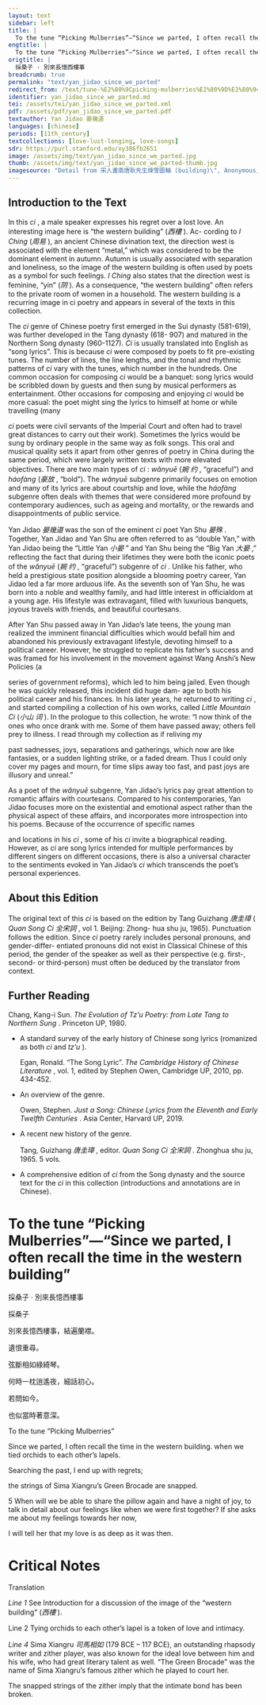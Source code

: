 ```yaml
---
layout: text
sidebar: left
title: |
  To the tune “Picking Mulberries”—“Since we parted, I often recall the time in the western building” | 採桑子 · 別來長憶西樓事
engtitle: |
  To the tune “Picking Mulberries”—“Since we parted, I often recall the time in the western building”
origtitle: |
  採桑子 · 別來長憶西樓事
breadcrumb: true
permalink: "text/yan_jidao_since_we_parted"
redirect_from: /text/tune-%E2%80%9Cpicking-mulberries%E2%80%9D%E2%80%94%E2%80%9C-we-parted-i-often-recall-time-western-building%E2%80%9D
identifier: yan_jidao_since_we_parted.md
tei: /assets/tei/yan_jidao_since_we_parted.xml
pdf: /assets/pdf/yan_jidao_since_we_parted.pdf
textauthor: Yan Jidao 晏幾道
languages: [chinese]
periods: [11th_century]
textcollections: [love-lust-longing, love-songs]
sdr: https://purl.stanford.edu/xy386fb2651
image: /assets/img/text/yan_jidao_since_we_parted.jpg
thumb: /assets/img/text/yan_jidao_since_we_parted-thumb.jpg
imagesource: "Detail from 宋人畫南唐耿先生煉雪圖軸 (building)\", Anonymous, National Palace Museum, Accession Number: K2A000172N000000000PAA [Public Domain]"
---
```

<h2>Introduction to the Text</h2>
<p>In this <i> ci</i> , a male speaker expresses his regret over a lost love. An interesting image here is “the western building” (<em>西樓</em> ). Ac- cording to <i> I Ching </i> (<em>周易</em> ), an ancient Chinese divination text, the direction west is associated with the element “metal,” which was considered to be the dominant element in autumn. Autumn is usually associated with separation and loneliness, so the image of the western building is often used by poets as a symbol for such feelings. <i> I Ching </i> also states that the direction west is feminine, “yin” (<em>阴</em> ). As a consequence, “the western building” often refers to the private room of women in a household. The western building is a recurring image in ci poetry and appears in several of the texts in this collection.</p>

<p>The <i> ci </i> genre of Chinese poetry first emerged in the Sui dynasty (581-619), was further developed in the Tang dynasty (618- 907) and matured in the Northern Song dynasty (960-1127). <i> Ci </i> is usually translated into English as “song lyrics”. This is because <i> ci </i> were composed by poets to fit pre-existing tunes. The number of lines, the line lengths, and the tonal and rhythmic patterns of <i> ci </i> vary with the tunes, which number in the hundreds. One common occasion for composing <i> ci </i> would be a banquet: song lyrics would be scribbled down by guests and then sung by musical performers as entertainment. Other occasions for composing and enjoying <i> ci </i> would be more casual: the poet might sing the lyrics to himself at home or while travelling (many</p>
<p><i> ci </i> poets were civil servants of the Imperial Court and often had to travel great distances to carry out their work). Sometimes the lyrics would be sung by ordinary people in the same way as folk songs. This oral and musical quality sets it apart from other genres of poetry in China during the same period, which were largely written texts with more elevated objectives. There are two main types of <i> ci</i> : <i> wǎnyuē </i> (<em>婉 约</em> , “graceful”) and <i> háofàng </i> (<em>豪放</em> , “bold”). The <i> wǎnyuē </i> subgenre primarily focuses on emotion and many of its lyrics are about courtship and love, while the <i> háofàng </i> subgenre often deals with themes that were considered more profound by contemporary audiences, such as ageing and mortality, or the rewards and disappointments of public service.</p>

<p>Yan Jidao <em>晏幾道</em> was the son of the eminent <i> ci </i> poet Yan Shu <em>晏殊</em> . Together, Yan Jidao and Yan Shu are often referred to as “double Yan,” with Yan Jidao being the “Little Yan <em>小晏</em> ” and Yan Shu being the “Big Yan <em>大晏</em> ,” reflecting the fact that during their lifetimes they were both the iconic poets of the <i> wǎnyuē </i> (<em>婉 约</em> , “graceful”) subgenre of <i> ci</i> . Unlike his father, who held a prestigious state position alongside a blooming poetry career, Yan Jidao led a far more arduous life. As the seventh son of Yan Shu, he was born into a noble and wealthy family, and had little interest in officialdom at a young age. His lifestyle was extravagant, filled with luxurious banquets, joyous travels with friends, and beautiful courtesans.</p>

<p>After Yan Shu passed away in Yan Jidao’s late teens, the young man realized the imminent financial difficulties which would befall him and abandoned his previously extravagant lifestyle, devoting himself to a political career. However, he struggled to replicate his father’s success and was framed for his involvement in the movement against Wang Anshi’s New Policies (a</p>
<p>series of government reforms), which led to him being jailed. Even though he was quickly released, this incident did huge dam- age to both his political career and his finances. In his later years, he returned to writing <i> ci</i> , and started compiling a collection of his own works, called <i> Little Mountain Ci </i> (<em>小山 词</em> ). In the prologue to this collection, he wrote: “I now think of the ones who once drank with me. Some of them have passed away; others fell prey to illness. I read through my collection as if reliving my</p>

<p>past sadnesses, joys, separations and gatherings, which now are like fantasies, or a sudden lighting strike, or a faded dream. Thus I could only cover my pages and mourn, for time slips away too fast, and past joys are illusory and unreal.”</p>

<p>As a poet of the <i> wǎnyuē </i> subgenre, Yan Jidao’s lyrics pay great attention to romantic affairs with courtesans. Compared to his contemporaries, Yan Jidao focuses more on the existential and emotional aspect rather than the physical aspect of these affairs, and incorporates more introspection into his poems. Because of the occurrence of specific names</p>
<p>and locations in his <i> ci</i> , some of his <i> ci </i> invite a biographical reading. However, as <i> ci </i> are song lyrics intended for multiple performances by different singers on different occasions, there is also a universal character to the sentiments evoked in Yan Jidao’s <i> ci </i> which transcends the poet’s personal experiences.</p>

<h2>About this Edition</h2>
<p>The original text of this <i> ci </i> is based on the edition by Tang Guizhang <em>唐圭璋</em> (<i> Quan Song Ci </i> <em>全宋詞</em> , vol 1. Beijing: Zhong- hua shu ju, 1965). Punctuation follows the edition. Since <i> ci </i> poetry rarely includes personal pronouns, and gender-differ- entiated pronouns did not exist in Classical Chinese of this period, the gender of the speaker as well as their perspective (e.g. first-, second- or third-person) must often be deduced by the translator from context.</p>

<h2>Further Reading</h2>
<p>Chang, Kang-i Sun. <i> The Evolution of Tz’u Poetry: from Late Tang to Northern Sung</i> . Princeton UP, 1980.</p>
<ul id="l1">
<li data-list-text="•">
<p>A standard survey of the early history of Chinese song lyrics (romanized as both <em>ci</em> and <em>tz’u</em> ).</p>
<p>Egan, Ronald. “The Song Lyric”. <i> The Cambridge History of Chinese Literature</i> , vol. 1, edited by Stephen Owen, Cambridge UP, 2010, pp. 434-452.</p>
</li>
<li data-list-text="•">
<p>An overview of the genre.</p>
<p>Owen, Stephen. <i> Just a Song: Chinese Lyrics from the Eleventh and Early Twelfth Centuries</i> . Asia Center, Harvard UP, 2019.</p>
</li>
<li data-list-text="•">
<p>A recent new history of the genre.</p>
<p>Tang, Guizhang <em>唐圭璋</em> , editor. <i> Quan Song Ci </i> <em>全宋詞</em> . Zhonghua shu ju, 1965. 5 vols.</p>
</li>
<li data-list-text="•">
<p>A comprehensive edition of <em>ci</em> from the Song dynasty and the source text for the <em>ci</em> in this collection (introductions and annotations are in Chinese).</p>
</li>
</ul>
<h1>To the tune “Picking Mulberries”—“Since we parted, I often recall the time in the western building”</h1>
<p>採桑子 · 別來長憶西樓事</p>

<p>採桑子</p>

<p>別來長憶西樓事，結遍蘭襟。</p>
<p>遺恨重尋。</p>
<p>弦斷相如綠綺琴。</p>

<p>何時一枕逍遙夜，細話初心。</p>
<p>若問如今。</p>
<p>也似當時著意深。</p>
<p>To the tune “Picking Mulberries”</p>

<p>Since we parted, I often recall the time in the western building. when we tied orchids to each other’s lapels.</p>
<p>Searching the past, I end up with regrets;</p>
<p>the strings of Sima Xiangru’s Green Brocade are snapped.</p>

<p>5 When will we be able to share the pillow again and have a night of joy, to talk in detail about our feelings like when we were first together? If she asks me about my feelings towards her now,</p>
<p>I will tell her that my love is as deep as it was then.</p>

<h1>Critical Notes</h1>

<p>Translation</p>
<p><i> Line 1 </i> See Introduction for a discussion of the image of the “western building” (<em>西樓</em> ).</p>
<p>Line 2 Tying orchids to each other’s lapel is a token of love and intimacy.</p>
<p><i> Line 4 </i> Sima Xiangru <em>司馬相如</em> (179 BCE – 117 BCE), an outstanding rhapsody writer and zither player, was also known for the ideal love between him and his wife, who had great literary talent as well. “The Green Brocade” was the name of Sima Xiangru’s famous zither which he played to court her.</p>
<p>The snapped strings of the zither imply that the intimate bond has been broken.</p>
